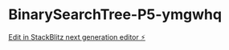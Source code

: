 # BinarySearchTree-P5-ymgwhq

[Edit in StackBlitz next generation editor ⚡️](https://stackblitz.com/~/github.com/victorw999/BinarySearchTree-P5-ymgwhq)